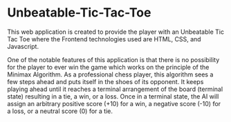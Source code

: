 # Unbeatable-Tic-Tac-Toe
This web application is created to provide the player with an Unbeatable Tic Tac Toe where the Frontend technologies used are HTML, CSS, and Javascript.

One of the notable features of this application is that there is no possibility for the player to ever win the game which works on the principle of the Minimax Algorithm. As a professional chess player, this algorithm sees a few steps ahead and puts itself in the shoes of its opponent. It keeps playing ahead until it reaches a terminal arrangement of the board (terminal state) resulting in a tie, a win, or a loss. Once in a terminal state, the AI will assign an arbitrary positive score (+10) for a win, a negative score (-10) for a loss, or a neutral score (0) for a tie.
